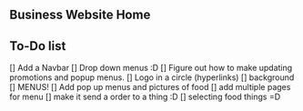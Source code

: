 ## Business Website Home

## To-Do list

[] Add a Navbar
  [] Drop down menus :D
[] Figure out how to make updating promotions and popup menus.
[] Logo in a circle (hyperlinks)
[] background
[] MENUS!
  [] Add pop up menus and pictures of food
  [] add multiple pages for menu
  [] make it send a order to a thing :D
  [] selecting food things =D
